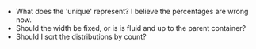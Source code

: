 -   What does the 'unique' represent? I believe the percentages are wrong now.
-   Should the width be fixed, or is is fluid and up to the parent container?
-   Should I sort the distributions by count?
